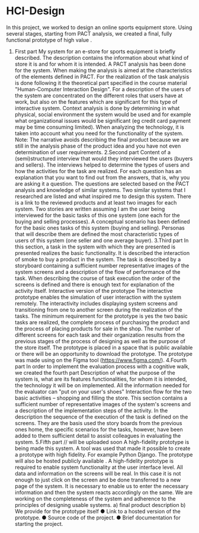 # HCI-Design
In this project, we worked to design an online sports equipment store. Using several stages, starting from PACT analysis, we created a final, fully functional prototype of high value .
1. First part
My system for an e-store for sports equipment is briefly described. The description contains the 
information about what kind of store it is and for whom it is intended.
A PACT analysis has been done for the system. When making
the analysis is aimed at the characteristics of the elements
defined in PACT. For the realization of
the task analysis is done following it
the theoretical part specified in the course material "Human-Computer Interaction Design". For a 
description of
the users of the system are concentrated on the different roles
that users have at work, but also on the features
which are significant for this type of interactive system. Context analysis is done by determining in 
what physical, social environment the system would be used and for example what organizational 
issues would be significant (eg
credit card payment may be time consuming
limited). When analyzing the technology, it is taken into account what you need for the functionality 
of the system.
Note: The narrative avoids describing the final product because we are still in the analysis phase of 
the product idea and you have not even
determination of user requirements.
2.Second part 
Content of a (semi)structured interview that would they interviewed the users (buyers and sellers).
The interviews helped to determine the types of users and how the activities for the task are 
realized. For each question has an explanation that you want to find out from the answers, that is, 
why you are asking it a question. The questions are selected based on the PACT analysis and
knowledge of similar systems.
Two similar systems that I researched are listed and what inspired me to design this system.
There is a link to the reviewed products and at least two images for each system.
Two stories are written assuming I am the user being interviewed for the basic tasks of this one
system (one each for the buying and selling processes).
A conceptual scenario has been defined for the basic ones tasks of this system (buying and selling).
Personas that will describe them are defined the most characteristic types of users of this system
(one seller and one average buyer).
3.Third part 
In this section, a task in the system with which they are presented is presented realizes the basic 
functionality. It is described the interaction of smoke to buy a product in the system. The task is 
described by a storyboard containing a sufficient number representative images of the system 
screens and a description of the flow of performance of the task. When describing the course of task 
execution the order of the screens is defined and there is enough text for explanation of the activity 
itself. Interactive version of the prototype The interactive prototype enables the simulation of user 
interaction with the system remotely. The interactivity includes displaying system screens and 
transitioning from one to another screen during the realization of the tasks. The minimum 
requirement for the prototype is yes the two basic tasks are realized, the complete process of 
purchasing the product and the process of placing products for sale in the shop. The number of 
different screens for each task and their organization results from the previous stages of the process 
of designing as well as the purpose of the store itself. The prototype is placed in a space that is public
available or there will be an opportunity to download the prototype. The prototype was made using
on the Figma tool (https://www.figma.com/).
4.Fourth part
In order to implement the evaluation process with a cognitive walk, we created the fourth part
Description of what the purpose of the system is, what are its features functionalities, for whom it is 
intended, the technology it will be on implemented. All the information needed for the evaluator can 
"put on your user's shoes"
Interaction flow for the two basic activities – shopping and filling the store. This section contains a 
sufficient number of representative images of the system's screens and a description of the 
implementation steps of the activity. In the description the sequence of the execution of the task is 
defined on the screens. They are the basis used the story boards from the previous ones home, the 
specific scenarios for the tasks, however, have been added to them sufficient detail to assist
colleagues in evaluating thе system.
5.Fifth part // will be uploaded soon 
A high-fidelity prototype is being made this system. A tool was used that made it possible to create a 
prototype with high fidelity. For example Python Django. The prototype will also be hosted publicly
available . A high-fidelity prototype is required to enable system functionality at the user interface 
level. All data and information on the screens will be real. In this case it is not enough to just click on 
the screen and be done transferred to a new page of the system. It is necessary to enable us to enter 
the necessary information and then the system reacts accordingly on the same. We are working on 
the completeness of the system and adherence to the principles of designing usable systems.
a) final product description
b) We provide for the prototype itself
● Link to a hosted version of the prototype.
● Source code of the project.
● Brief documentation for starting the project.
